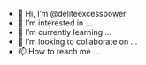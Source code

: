 - 👋 Hi, I’m @deliteexcesspower
- 👀 I’m interested in ...
- 🌱 I’m currently learning ...
- 💞️ I’m looking to collaborate on ...
- 📫 How to reach me ...

<!---
deliteexcesspower/deliteexcesspower is a ✨ special ✨ repository because its `README.md` (this file) appears on your GitHub profile.
You can click the Preview link to take a look at your changes.
--->
